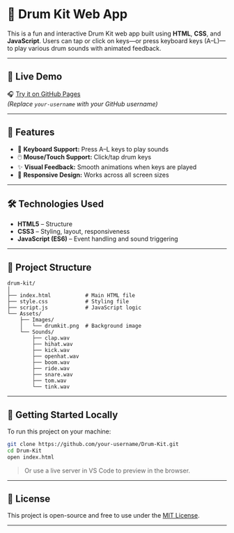 # 🥁 Drum Kit Web App

This is a fun and interactive Drum Kit web app built using **HTML**, **CSS**, and **JavaScript**. Users can tap or click on keys—or press keyboard keys (A–L)—to play various drum sounds with animated feedback.

---

## 🔗 Live Demo

🎧 [Try it on GitHub Pages](https://vyshnavigonchigari.github.io/Drum-Kit/)  
*(Replace `your-username` with your GitHub username)*

---

## 🎯 Features

- 🎹 **Keyboard Support:** Press A–L keys to play sounds
- 🖱️ **Mouse/Touch Support:** Click/tap drum keys
- ✨ **Visual Feedback:** Smooth animations when keys are played
- 📱 **Responsive Design:** Works across all screen sizes

---

## 🛠 Technologies Used

- **HTML5** – Structure
- **CSS3** – Styling, layout, responsiveness
- **JavaScript (ES6)** – Event handling and sound triggering

---

## 📁 Project Structure

```
drum-kit/
│
├── index.html           # Main HTML file
├── style.css            # Styling file
├── script.js            # JavaScript logic
└── Assets/
    ├── Images/
    │   └── drumkit.png  # Background image
    └── Sounds/
        ├── clap.wav
        ├── hihat.wav
        ├── kick.wav
        ├── openhat.wav
        ├── boom.wav
        ├── ride.wav
        ├── snare.wav
        ├── tom.wav
        └── tink.wav
```

---

## 🚀 Getting Started Locally

To run this project on your machine:

```bash
git clone https://github.com/your-username/Drum-Kit.git
cd Drum-Kit
open index.html
```

> Or use a live server in VS Code to preview in the browser.

---


## 📜 License

This project is open-source and free to use under the [MIT License](LICENSE).

---

